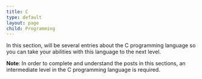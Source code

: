 ```yaml
---
title: C
type: default
layout: page
child: Programming
---
```


In this section, will be several entries about the C programming language so you
can take your abilities with this language to the next level.

**Note**: In order to complete and understand the posts in this sections, an
intermediate level in the C programming language is required.
